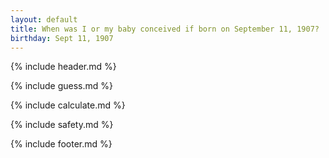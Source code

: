 ```yaml
---
layout: default
title: When was I or my baby conceived if born on September 11, 1907?
birthday: Sept 11, 1907
---
```


{% include header.md %}

{% include guess.md %}

{% include calculate.md %}

{% include safety.md %}

{% include footer.md %}



